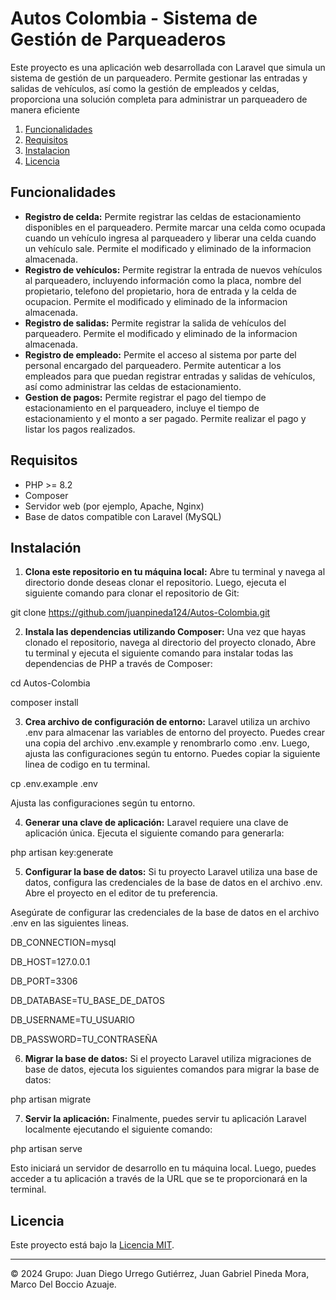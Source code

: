# Autos Colombia - Sistema de Gestión de Parqueaderos

Este proyecto es una aplicación web desarrollada con Laravel que simula un sistema de gestión de un parqueadero. Permite gestionar las entradas y salidas de vehículos, así como la gestión de empleados y celdas, proporciona una solución completa para administrar un parqueadero de manera eficiente 

1. [Funcionalidades](#funcionalidades)
2. [Requisitos](#requisitos)
3. [Instalacion](#instalación)
4. [Licencia](#licencia)

## Funcionalidades

- **Registro de celda:** Permite registrar las celdas de estacionamiento disponibles en el parqueadero. Permite marcar una celda como ocupada cuando un vehículo ingresa al parqueadero y liberar una celda cuando un vehículo sale. Permite el modificado y eliminado de la informacion almacenada.
- **Registro de vehículos:** Permite registrar la entrada de nuevos vehículos al parqueadero, incluyendo información como la placa, nombre del propietario, telefono del propietario, hora de entrada y la celda de ocupacion. Permite el modificado y eliminado de la informacion almacenada. 
- **Registro de salidas:** Permite registrar la salida de vehículos del parqueadero. Permite el modificado y eliminado de la informacion almacenada.
- **Registro de empleado:** Permite el acceso al sistema por parte del personal encargado del parqueadero. Permite autenticar a los empleados para que puedan registrar entradas y salidas de vehículos, así como administrar las celdas de estacionamiento.
- **Gestion de pagos:** Permite registrar el pago del tiempo de estacionamiento en el parqueadero, incluye el tiempo de estacionamiento y el monto a ser pagado. Permite realizar el pago y listar los pagos realizados.

## Requisitos

- PHP >= 8.2
- Composer
- Servidor web (por ejemplo, Apache, Nginx)
- Base de datos compatible con Laravel (MySQL)

## Instalación

1. **Clona este repositorio en tu máquina local:** Abre tu terminal y navega al directorio donde deseas clonar el repositorio. Luego, ejecuta el siguiente comando para clonar el repositorio de Git:

git clone https://github.com/juanpineda124/Autos-Colombia.git


2. **Instala las dependencias utilizando Composer:** Una vez que hayas clonado el repositorio, navega al directorio del proyecto clonado, Abre tu terminal y ejecuta el siguiente comando para instalar todas las dependencias de PHP a través de Composer:

cd Autos-Colombia

composer install

3. **Crea archivo de configuración de entorno:** Laravel utiliza un archivo  .env para almacenar las variables de entorno del proyecto. Puedes crear una copia del archivo .env.example y renombrarlo como .env. Luego, ajusta las configuraciones según tu entorno. Puedes copiar la siguiente linea de codigo en tu terminal.

cp .env.example .env

Ajusta las configuraciones según tu entorno.

4. **Generar una clave de aplicación:** Laravel requiere una clave de aplicación única. Ejecuta el siguiente comando para generarla:

php artisan key:generate


5. **Configurar la base de datos:** Si tu proyecto Laravel utiliza una base de datos, configura las credenciales de la base de datos en el archivo   .env. Abre el proyecto en el editor de tu preferencia.

Asegúrate de configurar las credenciales de la base de datos en el archivo .env en las siguientes lineas.

DB_CONNECTION=mysql

DB_HOST=127.0.0.1

DB_PORT=3306

DB_DATABASE=TU_BASE_DE_DATOS

DB_USERNAME=TU_USUARIO

DB_PASSWORD=TU_CONTRASEÑA

6. **Migrar la base de datos:** Si el proyecto Laravel utiliza migraciones de base de datos, ejecuta los siguientes comandos para migrar la base de datos:

php artisan migrate

7. **Servir la aplicación:** Finalmente, puedes servir tu aplicación Laravel localmente ejecutando el siguiente comando:

php artisan serve

Esto iniciará un servidor de desarrollo en tu máquina local. Luego, puedes acceder a tu aplicación a través de la URL que se te proporcionará en la terminal.

## Licencia

Este proyecto está bajo la [Licencia MIT](LICENSE).

---
© 2024 Grupo:
Juan Diego Urrego Gutiérrez,
Juan Gabriel Pineda Mora,
Marco Del Boccio Azuaje.




